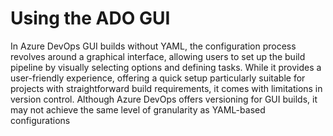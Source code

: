# Using the ADO GUI

In Azure DevOps GUI builds without YAML, the configuration process revolves around a graphical interface, allowing users to set up the build pipeline by visually selecting options and defining tasks. While it provides a user-friendly experience, offering a quick setup particularly suitable for projects with straightforward build requirements, it comes with limitations in version control. Although Azure DevOps offers versioning for GUI builds, it may not achieve the same level of granularity as YAML-based configurations

